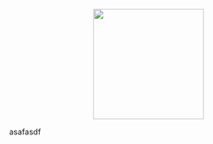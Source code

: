 <p style="text-align: center"><img src="https://storage.googleapis.com/loplat-storage/public/sdk-doc/loplat-ios-sdk-sample-app-icon.png" style="width: 200px"></p>

asafasdf
